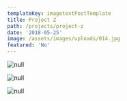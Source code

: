 ```yaml
---
templateKey: imagetextPostTemplate
title: Project Z
path: /projects/project-z
date: '2018-05-25'
image: /assets/images/uploads/014.jpg
featured: 'No'
---
```

![null](/assets/images/uploads/02.jpg)

![null](/assets/images/uploads/014.jpg)

![null](/assets/images/uploads/01.jpg)
